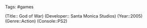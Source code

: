 Tags: #games

(Title:: God of War)
(Developer:: Santa Monica Studios)
(Year::2005)
(Genre::Action)
(Console::PS2)








